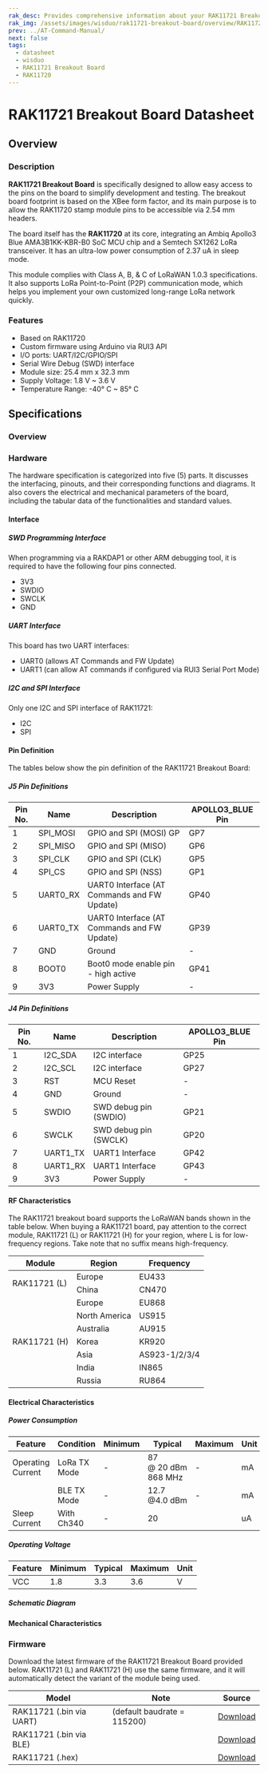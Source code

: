```yaml
---
rak_desc: Provides comprehensive information about your RAK11721 Breakout Board to help you use it. This information includes technical specifications, characteristics, and requirements, and it also discusses the device components.
rak_img: /assets/images/wisduo/rak11721-breakout-board/overview/RAK11721-Breakout.png
prev: ../AT-Command-Manual/
next: false
tags:
  - datasheet
  - wisduo
  - RAK11721 Breakout Board
  - RAK11720
---
```


# RAK11721 Breakout Board Datasheet

## Overview

### Description

**RAK11721 Breakout Board** is specifically designed to allow easy access to the pins on the board to simplify development and testing. The breakout board footprint is based on the XBee form factor, and its main purpose is to allow the RAK11720 stamp module pins to be accessible via 2.54&nbsp;mm headers.

The board itself has the **RAK11720** at its core, integrating an Ambiq Apollo3 Blue AMA3B1KK-KBR-B0 SoC MCU chip and a Semtech SX1262 LoRa transceiver. It has an ultra-low power consumption of 2.37&nbsp;uA in sleep mode.

This module complies with Class A, B, & C of LoRaWAN 1.0.3 specifications. It also supports LoRa Point-to-Point (P2P) communication mode, which helps you implement your own customized long-range LoRa network quickly.

### Features

- Based on RAK11720
- Custom firmware using Arduino via RUI3 API
- I/O ports: UART/I2C/GPIO/SPI
- Serial Wire Debug (SWD) interface
- Module size: 25.4&nbsp;mm x 32.3&nbsp;mm
- Supply Voltage: 1.8&nbsp;V ~ 3.6&nbsp;V
- Temperature Range: -40°&nbsp;C ~ 85°&nbsp;C

## Specifications

### Overview

### Hardware

The hardware specification is categorized into five (5) parts. It discusses the interfacing, pinouts, and their corresponding functions and diagrams. It also covers the electrical and mechanical parameters of the board, including the tabular data of the functionalities and standard values.

#### Interface

##### SWD Programming Interface

When programming via a RAKDAP1 or other ARM debugging tool, it is required to have the following four pins connected.

- 3V3
- SWDIO
- SWCLK
- GND

##### UART Interface

This board has two UART interfaces:

- UART0 (allows AT Commands and FW Update)
- UART1 (can allow AT commands if configured via RUI3 Serial Port Mode)

##### I2C and SPI Interface

Only one I2C and SPI interface of RAK11721:

- I2C
- SPI

#### Pin Definition

The tables below show the pin definition of the RAK11721 Breakout Board:

##### J5 Pin Definitions

| Pin No.  | Name     | Description                                 | APOLLO3_BLUE Pin |
| -------- | -------- | ------------------------------------------- | ---------------- |
| 1        | SPI_MOSI | GPIO and SPI (MOSI) GP                      | GP7              |
| 2        | SPI_MISO | GPIO and SPI (MISO)                         | GP6              |
| 3        | SPI_CLK  | GPIO and SPI (CLK)                          | GP5              |
| 4        | SPI_CS   | GPIO and SPI (NSS)                          | GP1              |
| 5        | UART0_RX | UART0 Interface (AT Commands and FW Update) | GP40             |
| 6        | UART0_TX | UART0 Interface (AT Commands and FW Update) | GP39             |
| 7        | GND      | Ground                                      | -                |
| 8        | BOOT0    | Boot0 mode enable pin - high active         | GP41             |
| 9        | 3V3      | Power Supply                                | -                |

##### J4 Pin Definitions

| Pin No. | Name     | Description           | APOLLO3_BLUE Pin |
| ------- | -------- | ----------------------| ---------------- |
| 1       | I2C_SDA  | I2C interface         | GP25             |
| 2       | I2C_SCL  | I2C interface         | GP27             |
| 3       | RST      | MCU Reset             | -                |
| 4       | GND      | Ground                | -                |
| 5       | SWDIO    | SWD debug pin (SWDIO) | GP21             |
| 6       | SWCLK    | SWD debug pin (SWCLK) | GP20             |
| 7       | UART1_TX | UART1 Interface       | GP42             |
| 8       | UART1_RX | UART1 Interface       | GP43             |
| 9       | 3V3      | Power Supply          | -                |

#### RF Characteristics

The RAK11721 breakout board supports the LoRaWAN bands shown in the table below. When buying a RAK11721 board, pay attention to the correct module, RAK11721 (L) or RAK11721 (H) for your region, where L is for low-frequency regions. Take note that no suffix means high-frequency.

<table>
  <thead><tr>
    <th>Module</th>
    <th>Region</th>
    <th>Frequency</th>
  </tr></thead>
<tbody>
  <tr>
    <td rowspan = "2">RAK11721 (L)</td>
    <td>Europe</td>
    <td>EU433</td>
  </tr>
  <tr>
    <td>China</td>
    <td>CN470</td>
  </tr>
    <tr>
    <td rowspan = "7">RAK11721 (H)</td>
    <td>Europe</td>
    <td>EU868</td>
  </tr>
  <tr>
    <td>North America</td>
    <td>US915</td>
  </tr>
  <tr>
    <td>Australia</td>
    <td>AU915</td>
  </tr>
  <tr>
    <td>Korea</td>
    <td>KR920</td>
  </tr>
  <tr>
    <td>Asia</td>
    <td>AS923-1/2/3/4</td>
  </tr>
  <tr>
    <td>India</td>
    <td>IN865</td>
  </tr>
  <tr>
    <td>Russia</td>
    <td>RU864</td>
  </tr>
</tbody>
</table>

#### Electrical Characteristics

##### Power Consumption


| Feature           | Condition    | Minimum | Typical                            | Maximum | Unit |
| ----------------- | ------------ | ------- | ---------------------------------- | ------- | ---- |
| Operating Current | LoRa TX Mode | -       | 87 @&nbsp;20&nbsp;dBm 868&nbsp;MHz | -       | mA   |
|                   | BLE TX Mode  | -       | 12.7 @4.0&nbsp;dBm                 | -       | mA   |
| Sleep Current     | With Ch340   | -       | 20                                 |         | uA   |

##### Operating Voltage

| Feature | Minimum | Typical | Maximum | Unit |
| ------- | ------- | ------- | ------- | ---- |
| VCC     | 1.8     | 3.3     | 3.6     | V    |

##### Schematic Diagram

<rk-img
  src="/assets/images/wisduo/rak11721-breakout-board/datasheet/schematic.png"
  width="100%"
  caption="RAK11721 Schematic Diagram"
/>

#### Mechanical Characteristics

<rk-img
  src="/assets/images/wisduo/rak11721-breakout-board/datasheet/dimensions.png"
  width="30%"
  caption="RAK11721 Mechanical Dimensions"
/>

### Firmware

Download the latest firmware of the RAK11721 Breakout Board provided below. RAK11721 (L) and RAK11721 (H) use the same firmware, and it will automatically detect the variant of the module being used.

| Model                    | Note                               | Source                                                                                                      |
| ------------------------ | ---------------------------------- | ----------------------------------------------------------------------------------------------------------- |
| RAK11721 (.bin via UART) | (default baudrate = 115200)        | [Download](https://downloads.rakwireless.com/RUI/RUI3/Image/RAK11720_latest_Nonsecure_OTA_Package_UART.bin) |
| RAK11721 (.bin via BLE)  |                                    | [Download](https://downloads.rakwireless.com/RUI/RUI3/Image/RAK11720_latest_Nonsecure_OTA_Package_BLE.bin)  |
| RAK11721 (.hex)          |                                    | [Download](https://downloads.rakwireless.com/RUI/RUI3/Image/RAK11720_latest_final.hex)                      |
